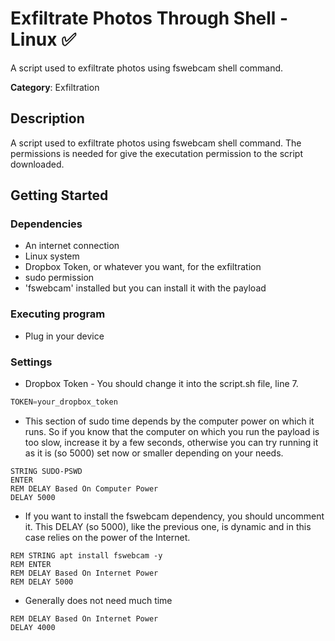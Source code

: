 # Exfiltrate Photos Through Shell - Linux ✅

A script used to exfiltrate photos using fswebcam shell command.

**Category**: Exfiltration

## Description

A script used to exfiltrate photos using fswebcam shell command. The permissions is needed for give the executation permission to the script downloaded.

## Getting Started

### Dependencies

* An internet connection
* Linux system
* Dropbox Token, or whatever you want, for the exfiltration
* sudo permission
* 'fswebcam' installed but you can install it with the payload

### Executing program

* Plug in your device

### Settings

* Dropbox Token - You should change it into the script.sh file, line 7.

```Python
TOKEN=your_dropbox_token
```

* This section of sudo time depends by the computer power on which it runs. So if you know that the computer on which you run the payload is too slow, increase it by a few seconds, otherwise you can try running it as it is (so 5000) set now or smaller depending on your needs.

```DuckyScript
STRING SUDO-PSWD
ENTER
REM DELAY Based On Computer Power
DELAY 5000
```

* If you want to install the fswebcam dependency, you should uncomment it. This DELAY (so 5000), like the previous one, is dynamic and in this case relies on the power of the Internet.

```DuckyScript
REM STRING apt install fswebcam -y
REM ENTER
REM DELAY Based On Internet Power
REM DELAY 5000
```

* Generally does not need much time

```DuckyScript
REM DELAY Based On Internet Power
DELAY 4000
```
